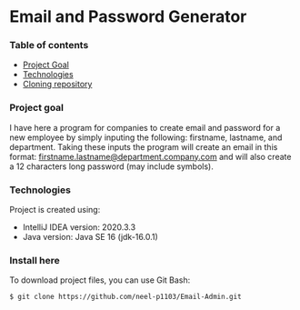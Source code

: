 # Email and Password Generator


### Table of contents
* [Project Goal](#project-goal)
* [Technologies](#technologies)
* [Cloning repository](#Install-here)

### Project goal
I have here a program for companies to create email and password for a new employee by simply inputing the following: firstname, lastname, and department. Taking these inputs the program will create an email in this format: firstname.lastname@department.company.com and will also create a 12 characters long password (may include symbols).
	
### Technologies
Project is created using:
* IntelliJ IDEA version: 2020.3.3
* Java version: Java SE 16 (jdk-16.0.1)
	
### Install here
To download project files, you can use Git Bash:

```
$ git clone https://github.com/neel-p1103/Email-Admin.git
```
